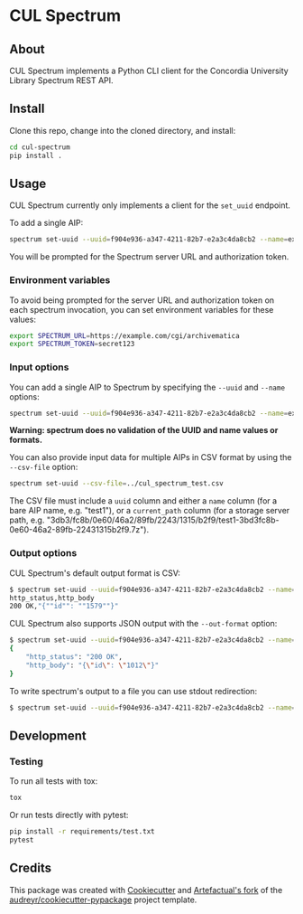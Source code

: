 # CUL Spectrum

## About

CUL Spectrum implements a Python CLI client for the Concordia University Library
Spectrum REST API.

## Install

Clone this repo, change into the cloned directory, and install:

```bash
cd cul-spectrum
pip install .
```

## Usage

CUL Spectrum currently only implements a client for the `set_uuid` endpoint.

To add a single AIP:

```bash
spectrum set-uuid --uuid=f904e936-a347-4211-82b7-e2a3c4da8cb2 --name=example1
```

You will be prompted for the Spectrum server URL and authorization token.

### Environment variables

To avoid being prompted for the server URL and authorization token on each
spectrum invocation, you can set environment variables for these values:

```bash
export SPECTRUM_URL=https://example.com/cgi/archivematica
export SPECTRUM_TOKEN=secret123
```

### Input options

You can add a single AIP to Spectrum by specifying the `--uuid` and `--name`
options:

```bash
spectrum set-uuid --uuid=f904e936-a347-4211-82b7-e2a3c4da8cb2 --name=example1
```

**Warning: spectrum does no validation of the UUID and name values or
formats.**

You can also provide input data for multiple AIPs in CSV format by using the
`--csv-file` option:

```bash
spectrum set-uuid --csv-file=../cul_spectrum_test.csv
```

The CSV file must include a `uuid` column and either a `name` column (for a
bare AIP name, e.g. "test1"), or a `current_path` column (for a
storage server path, e.g. "3db3/fc8b/0e60/46a2/89fb/2243/1315/b2f9/test1-3bd3fc8b-0e60-46a2-89fb-22431315b2f9.7z").

### Output options

CUL Spectrum's default output format is CSV:

```bash
$ spectrum set-uuid --uuid=f904e936-a347-4211-82b7-e2a3c4da8cb2 --name=example1
http_status,http_body
200 OK,"{""id"": ""1579""}"
```

CUL Spectrum also supports JSON output with the `--out-format` option:

```bash
$ spectrum set-uuid --uuid=f904e936-a347-4211-82b7-e2a3c4da8cb2 --name=example1 --out-format=json
{
    "http_status": "200 OK",
    "http_body": "{\"id\": \"1012\"}"
}
```

To write spectrum's output to a file you can use stdout redirection:

```bash
$ spectrum set-uuid --uuid=f904e936-a347-4211-82b7-e2a3c4da8cb2 --name=example1 > results.csv
```

## Development

### Testing

To run all tests with tox:
```bash
tox
```

Or run tests directly with pytest:
```bash
pip install -r requirements/test.txt
pytest
```

## Credits

This package was created with [Cookiecutter](Cookiecutter) and
[Artefactual's fork](Artefactual) of the
[audreyr/cookiecutter-pypackage](pypackage) project template.

[am]: https://archivematica.org
[Cookiecutter]: https://github.com/audreyr/cookiecutter
[Artefactual]: https://github.com/artefactual-labs/cookiecutter-pypackage
[pypackage]: https://github.com/audreyr/cookiecutter-pypackage
